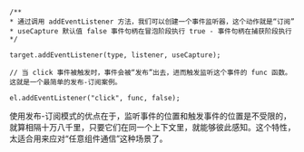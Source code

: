 ```
/**
* 通过调用 addEventListener 方法，我们可以创建一个事件监听器，这个动作就是“订阅”
* useCapture 默认值 false 事件句柄在冒泡阶段执行 true - 事件句柄在捕获阶段执行
*/

target.addEventListener(type, listener, useCapture);

// 当 click 事件被触发时，事件会被“发布”出去，进而触发监听这个事件的 func 函数。这就是一个最简单的发布-订阅案例。

el.addEventListener("click", func, false);
```

使用发布-订阅模式的优点在于，监听事件的位置和触发事件的位置是不受限的，就算相隔十万八千里，只要它们在同一个上下文里，就能够彼此感知。这个特性，太适合用来应对“任意组件通信”这种场景了。